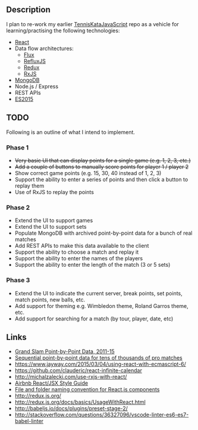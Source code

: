 
## Description

I plan to re-work my earlier [TennisKataJavaScript](https://github.com/taylorjg/TennisKataJavaScript)
repo as a vehicle for learning/practising the following technologies: 

* [React](https://facebook.github.io/react/)
* Data flow architectures:
    * [Flux](https://facebook.github.io/react/docs/flux-overview.html)
    * [RefluxJS](https://github.com/reflux/refluxjs)
    * [Redux](http://redux.js.org/)
    * [RxJS](https://github.com/Reactive-Extensions/RxJS)
* [MongoDB](https://docs.mongodb.com/ecosystem/drivers/node-js/)
* Node.js / Express
* REST APIs
* [ES2015](https://babeljs.io/docs/learn-es2015/)

## TODO

Following is an outline of what I intend to implement.

### Phase 1

* ~~Very basic UI that can display points for a single game (e.g. 1, 2, 3, etc.)~~
* ~~Add a couple of buttons to manually score points for player 1 / player 2~~
* Show correct game points (e.g. 15, 30, 40 instead of 1, 2, 3) 
* Support the ability to enter a series of points and then click a button to replay them
* Use of RxJS to replay the points

### Phase 2

* Extend the UI to support games
* Extend the UI to support sets
* Populate MongoDB with archived point-by-point data for a bunch of real matches
* Add REST APIs to make this data available to the client
* Support the ability to choose a match and replay it
* Support the ability to enter the names of the players
* Support the ability to enter the length of the match (3 or 5 sets)

### Phase 3

* Extend the UI to indicate the current server, break points, set points, match points, new balls, etc.
* Add support for theming e.g. Wimbledon theme, Roland Garros theme, etc.
* Add support for searching for a match (by tour, player, date, etc)  

## Links

* [Grand Slam Point-by-Point Data, 2011-15](https://github.com/JeffSackmann/tennis_slam_pointbypoint)
* [Sequential point-by-point data for tens of thousands of pro matches](https://github.com/JeffSackmann/tennis_pointbypoint)
* https://www.jayway.com/2015/03/04/using-react-with-ecmascript-6/
* https://github.com/clauderic/react-infinite-calendar
* http://michalzalecki.com/use-rxjs-with-react/
* [Airbnb React/JSX Style Guide](https://github.com/airbnb/javascript/tree/master/react)
* [File and folder naming convention for React.js components](https://gist.github.com/koistya/d7a507438c741ee6adb5)
* http://redux.js.org/
* http://redux.js.org/docs/basics/UsageWithReact.html
* http://babeljs.io/docs/plugins/preset-stage-2/
* http://stackoverflow.com/questions/36327096/vscode-linter-es6-es7-babel-linter
